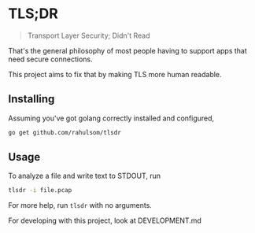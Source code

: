 TLS;DR
===
> Transport Layer Security; Didn't Read

That's the general philosophy of most people having to support apps that need secure connections.

This project aims to fix that by making TLS more human readable.

Installing
---
Assuming you've got golang correctly installed and configured,

```bash
go get github.com/rahulsom/tlsdr
```

Usage
---
To analyze a file and write text to STDOUT, run

```bash
tlsdr -i file.pcap
```

For more help, run `tlsdr` with no arguments.

For developing with this project, look at DEVELOPMENT.md
